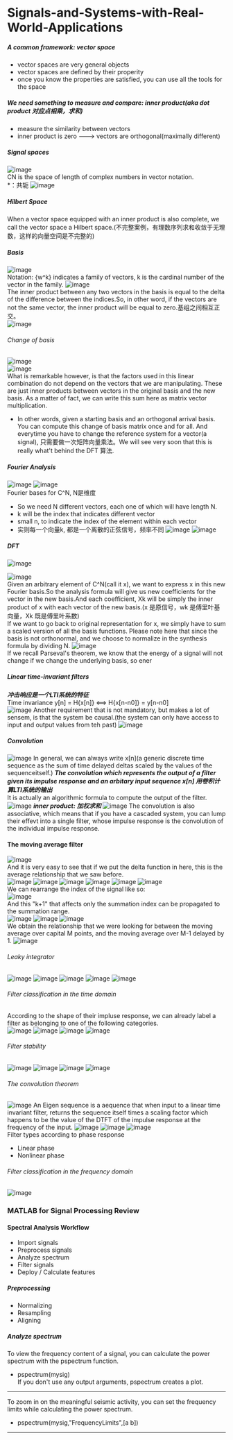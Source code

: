 # Signals-and-Systems-with-Real-World-Applications

##### A common framework: vector space
- vector spaces are very general objects
- vector spaces are defined by their properity
- once you know the properties are satisfied, you can use all  the tools for the space     
##### We need something to measure and compare: inner product(aka dot product 对应点相乘，求和)    
- measure the similarity between vectors
- inner product is zero ---> vectors are orthogonal(maximally different)

##### Signal spaces
![image](https://user-images.githubusercontent.com/51925070/192094072-ec289fb9-6a70-42a9-a37e-88fe8e40b853.png)    
CN is the space of length of complex numbers in vector notation.    
*：共轭
![image](https://user-images.githubusercontent.com/51925070/192094230-8e91950d-6f5b-427f-9510-55991441a797.png)    

##### Hilbert Space
When a vector space equipped with an inner product is also complete, we call the vector space a Hilbert space.(不完整案例，有理数序列求和收敛于无理数，这样的向量空间是不完整的) 

##### Basis
![image](https://user-images.githubusercontent.com/51925070/192094324-0912a05d-efbf-48e9-ae92-283d9e4fad7f.png)    
Notation: {w^k} indicates a family of vectors, k is the cardinal number of the vector in the family.
![image](https://user-images.githubusercontent.com/51925070/192094583-519ad6a6-7552-413c-b2ad-9152fbca84ce.png)    
The inner product between any two vectors in the basis is equal to the delta of the difference between the indices.So, in other word, if the vectors are not the same vector, the inner product will be equal to zero.基组之间相互正交。    
![image](https://user-images.githubusercontent.com/51925070/192094880-4a9466f7-19ec-4f23-91a3-21fac5c5f583.png)

###### Change of basis
![image](https://user-images.githubusercontent.com/51925070/192094929-e4643bd6-850f-432a-ba4b-ed348a9bb6c5.png)    
![image](https://user-images.githubusercontent.com/51925070/192094939-4f47b06a-cf81-4c1f-9747-04fa4a129b60.png)    
  What is remarkable however, is that the factors used in this linear combination do not depend on the vectors that we are manipulating. These are just inner products between vectors in the original basis and the new basis. As a matter of fact, we can write this sum here as matrix vector multiplication. 
- In other words, given a starting basis and an orthogonal arrival basis. You can compute this change of basis matrix once and for all. And everytime you have to change the reference system for a vector(a signal), 只需要做一次矩阵向量乘法。We will see very soon that this is really what't behind the DFT 算法.

##### Fourier Analysis
![image](https://user-images.githubusercontent.com/51925070/192440517-595e1c3e-11a9-4a25-9be5-da992e3ef597.png)
![image](https://user-images.githubusercontent.com/51925070/192441204-da95e6c1-8151-45d1-bd4d-0e59e907e2fc.png)    
Fourier bases for C^N, N是维度
- So we need N different vectors, each one of which will have length N.
- k will be the index that indicates different vector
- small n, to indicate the index of the element within each vector
- 实则每一个向量k, 都是一个离散的正弦信号，频率不同
![image](https://user-images.githubusercontent.com/51925070/192443407-22f52cab-9188-44a3-bef8-8344f0e739a1.png)
![image](https://user-images.githubusercontent.com/51925070/192443603-025b2bbe-180f-415c-b803-1286428ecda8.png)

##### DFT
![image](https://user-images.githubusercontent.com/51925070/192448276-9f31c831-a95b-4550-b795-0fc575b74580.png)

![image](https://user-images.githubusercontent.com/51925070/192448450-0cb25bb4-9525-4184-86c8-e26d67dc35dc.png)        
  Given an arbitrary element of C^N(call it x), we want to express x in this new Fourier basis.So the analysis formula will give us new coefficients for the vector in the new basis.And each coefficient, Xk will be simply the inner product of x with each vector of the new basis.(x 是原信号，wk 是傅里叶基向量，Xk 既是傅里叶系数)    
 If we want to go back to original representation for x, we simply have to sum a scaled version of all the basis functions. Please note here that since the basis is not orthonormal, and we choose to normalize in the synthesis formula by dividing N.
 ![image](https://user-images.githubusercontent.com/51925070/192451142-0b025bc1-1982-4db8-9239-381fd0824d8d.png)    
 If we recall Parseval's theorem, we know that the energy of a signal will not change if we change the underlying basis, so ener













##### Linear time-invariant filters
___冲击响应是一个LTI系统的特征___    
Time invariance
y[n] = H{x[n]} <==> H{x[n-n0]} = y[n-n0]    
![image](https://user-images.githubusercontent.com/51925070/191734954-7bb23571-e9f5-46b7-bde5-d7cb533bc383.png)
Another requirement that is not mandatory, but makes a lot of sensem, is that the system be causal.(the system can only have access to input and output values from teh past)
![image](https://user-images.githubusercontent.com/51925070/191735668-0d67ce55-3bcb-49e9-b9e4-be9de4566ff1.png)

##### Convolution
![image](https://user-images.githubusercontent.com/51925070/191736639-53c73780-5f29-409b-8542-4e27f93fbe3b.png)
In general, we can always write x[n](a generic discrete time sequence as the sum of time delayed deltas scaled by the values of the sequenceitself.)
___The convolution which represents the output of a filter given its impulse response and an arbitary input sequence x[n] 用卷积计算LTI系统的输出___    
It is actually an algorithmic formula to compute the output of the filter.
![image](https://user-images.githubusercontent.com/51925070/191738763-d1fd565c-36aa-42ef-b42a-c3500c873b76.png)
___inner product: 加权求和___
![image](https://user-images.githubusercontent.com/51925070/191740011-be2dbced-4821-4483-bc74-d4fc2d6440fb.png)
The convolution is also associative, which means that if you have a cascaded system, you can lump their effevt into a single filter, whose impulse response is the convolution of the individual impulse response.

#### The moving average filter
![image](https://user-images.githubusercontent.com/51925070/192130195-1ed552c6-2dd7-43b3-a74a-f72fbad69566.png)     
And it is very easy to see that if we put the delta function in here, this is the average relationship that we saw before.    
![image](https://user-images.githubusercontent.com/51925070/192130303-092e0e55-bdfd-430a-a488-0510312f8033.png)
![image](https://user-images.githubusercontent.com/51925070/192130309-bfb02f02-88ef-4d7e-af4c-4c9f02577520.png)
![image](https://user-images.githubusercontent.com/51925070/192130332-ea3439c7-70e3-460c-9a30-8a90cfcb7cf6.png)
![image](https://user-images.githubusercontent.com/51925070/192130334-f29a34f6-aa82-49ce-aa93-efd37859b85e.png)
![image](https://user-images.githubusercontent.com/51925070/192130378-38594fe1-8aaf-4c13-bdd1-ac629dd84ce3.png)
![image](https://user-images.githubusercontent.com/51925070/192130394-8084608a-8088-4a26-a7d4-0547e340a834.png)    
We can rearrange the index of the signal like so:    
![image](https://user-images.githubusercontent.com/51925070/192130412-4afa91e4-06e8-4741-8778-5bdaee1c086d.png)    
And this "k+1" that affects only the summation index can be propagated to the summation range.     
![image](https://user-images.githubusercontent.com/51925070/192130450-2cec000c-e490-4590-9a7f-f1b85f609c06.png)
![image](https://user-images.githubusercontent.com/51925070/192130479-bc4f31ad-3b14-494f-9e70-18f1ac2693b1.png)
![image](https://user-images.githubusercontent.com/51925070/192130544-1816f180-20ae-4b36-b1fa-c4830b388559.png)    
We obtain the relationship that we were looking for between the moving average over capital M points, and the moving average over M-1 delayed by 1.
![image](https://user-images.githubusercontent.com/51925070/192130591-98b81116-c994-4b3e-a8c7-1b26cef2e677.png)    



###### Leaky integrator
![image](https://user-images.githubusercontent.com/51925070/192130826-7679edf9-19f7-4580-8ad9-83cdeae91dae.png)
![image](https://user-images.githubusercontent.com/51925070/192130926-fa89eef0-8936-4a1f-9179-3eede53aa90d.png)
![image](https://user-images.githubusercontent.com/51925070/192130936-34e583fc-a7eb-416b-b3dd-fd6a21d39735.png)
![image](https://user-images.githubusercontent.com/51925070/192130981-be0471ee-157b-4d3f-8fc8-10803fa8a1ec.png)
![image](https://user-images.githubusercontent.com/51925070/192131004-5d6f65bd-1e40-44a0-aa2a-b419d96a2cec.png)


###### Filter classification in the time domain
According to the shape of their impluse response, we can already label a filter as belonging to one of the following categories.    
![image](https://user-images.githubusercontent.com/51925070/192688869-fdd5b8eb-f8b8-450e-b069-cdcaa29ca292.png)
![image](https://user-images.githubusercontent.com/51925070/192688912-70bd05b3-ba1e-486b-bf63-f59a7d6b7e85.png)
![image](https://user-images.githubusercontent.com/51925070/192688956-f317dac7-f841-4be9-b69f-f0de50cf2b5b.png)
![image](https://user-images.githubusercontent.com/51925070/192689223-0d282059-03ce-47a6-9061-9efadab7b3bf.png)

###### Filter stability
![image](https://user-images.githubusercontent.com/51925070/192689883-52d2a64e-792c-477f-a74f-45e5e229f60f.png)
![image](https://user-images.githubusercontent.com/51925070/192689943-6b4811aa-f818-4f81-852a-22f75e03ffb3.png)
![image](https://user-images.githubusercontent.com/51925070/192690041-c99dec4a-f9df-4b17-a780-39d2dea37072.png)
![image](https://user-images.githubusercontent.com/51925070/192690149-5e1f5eee-a4b3-48e4-91df-5b5ede7f827e.png)


###### The convolution theorem
![image](https://user-images.githubusercontent.com/51925070/192690354-e2c51fb4-b5e2-4b99-b342-02d7862601bd.png)
An Eigen sequence is a aequence that when input to a linear time invariant filter, returns the sequence itself times a scaling factor which happens to be the value of the DTFT of the impulse response at the frequency of the input.
![image](https://user-images.githubusercontent.com/51925070/192690791-99c9b456-1ac4-4633-b211-705c9b9df469.png)
![image](https://user-images.githubusercontent.com/51925070/192690928-e9d12958-a326-4147-bc08-d8e03918fdf1.png)
![image](https://user-images.githubusercontent.com/51925070/192691152-60465cc7-1acf-4ebd-be56-5757be4fb42b.png)    
Filter types according to phase response
- Linear phase
- Nonlinear phase



###### Filter classification in the frequency domain
![image](https://user-images.githubusercontent.com/51925070/192693740-80abadf0-2ea3-435d-ad35-27dc5febed9e.png)


















### MATLAB for Signal Processing Review
#### Spectral Analysis Workflow
- Import signals
- Preprocess signals
- Analyze spectrum
- Filter signals
- Deploy / Calculate features
##### Preprocessing
- Normalizing
- Resampling
- Aligning
##### Analyze spectrum
To view the frequency content of a signal, you can calculate the power spectrum with the pspectrum function.    
- pspectrum(mysig)    
If you don't use any output arguments, pspectrum creates a plot.    
***
To zoom in on the meaningful seismic activity, you can set the frequency limits while calculating the power spectrum.
- pspectrum(mysig,"FrequencyLimits",[a b])
*** 


